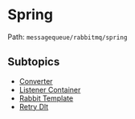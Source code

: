 # Spring

Path: `messagequeue/rabbitmq/spring`

## Subtopics
- [Converter](./converter/README.md)
- [Listener Container](./listener_container/README.md)
- [Rabbit Template](./rabbit_template/README.md)
- [Retry Dlt](./retry_dlt/README.md)
